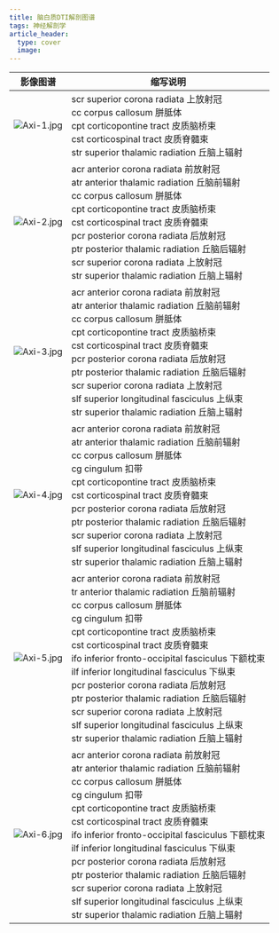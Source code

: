 ```yaml
---
title: 脑白质DTI解剖图谱
tags: 神经解剖学
article_header:
  type: cover
  image:
---
```


 | 影像图谱 | 缩写说明 |
 | ---- | ---- |
 | ![Axi-1.jpg](https://image-bed-1300186205.cos.ap-hongkong.myqcloud.com/Axi-1.jpg) | scr    superior corona radiata             上放射冠<br>cc    corpus callosum             胼胝体<br>cpt    corticopontine tract             皮质脑桥束<br>cst    corticospinal tract             皮质脊髓束<br>str    superior thalamic radiation             丘脑上辐射 | 
 | ![Axi-2.jpg](https://image-bed-1300186205.cos.ap-hongkong.myqcloud.com/Axi-2.jpg) | acr    anterior corona radiata             前放射冠<br>atr    anterior thalamic radiation             丘脑前辐射<br>cc    corpus callosum             胼胝体<br>cpt    corticopontine tract             皮质脑桥束<br>cst    corticospinal tract             皮质脊髓束<br>pcr    posterior corona radiata             后放射冠<br>ptr    posterior thalamic radiation             丘脑后辐射<br>scr    superior corona radiata             上放射冠<br>str    superior thalamic radiation             丘脑上辐射 | 
 | ![Axi-3.jpg](https://image-bed-1300186205.cos.ap-hongkong.myqcloud.com/Axi-3.jpg) | acr    anterior corona radiata             前放射冠<br>atr    anterior thalamic radiation        丘脑前辐射<br>cc     corpus callosum                         胼胝体<br>cpt    corticopontine tract                   皮质脑桥束<br>cst    corticospinal tract                       皮质脊髓束<br>pcr    posterior corona radiata            后放射冠<br>ptr    posterior thalamic radiation       丘脑后辐射<br>scr    superior corona radiata              上放射冠<br>slf    superior longitudinal fasciculus   上纵束<br>str    superior thalamic radiation         丘脑上辐射 | 
 | ![Axi-4.jpg](https://image-bed-1300186205.cos.ap-hongkong.myqcloud.com/Axi-4.jpg) | acr    anterior corona radiata            前放射冠<br>atr    anterior thalamic radiation        丘脑前辐射<br>cc     corpus callosum                         胼胝体<br>cg     cingulum                                   扣带<br>cpt    corticopontine tract                  皮质脑桥束<br>cst    corticospinal tract                      皮质脊髓束<br>pcr    posterior corona radiata           后放射冠<br>ptr    posterior thalamic radiation       丘脑后辐射<br>scr    superior corona radiata              上放射冠<br>slf    superior longitudinal fasciculus   上纵束<br>str    superior thalamic radiation          丘脑上辐射 | 
 | ![Axi-5.jpg](https://image-bed-1300186205.cos.ap-hongkong.myqcloud.com/Axi-5.jpg) | acr    anterior corona radiata                      前放射冠<br>tr    anterior thalamic radiation                丘脑前辐射<br>cc     corpus callosum                                 胼胝体<br>cg     cingulum   扣带<br>cpt    corticopontine tract                          皮质脑桥束<br>cst    corticospinal tract                              皮质脊髓束<br>ifo    inferior fronto-occipital fasciculus     下额枕束<br>ilf    inferior longitudinal fasciculus            下纵束<br>pcr    posterior corona radiata                    后放射冠<br>ptr    posterior thalamic radiation              丘脑后辐射<br>scr    superior corona radiata                     上放射冠<br>slf    superior longitudinal fasciculus         上纵束<br>str    superior thalamic radiation               丘脑上辐射| 
 | ![Axi-6.jpg](https://image-bed-1300186205.cos.ap-hongkong.myqcloud.com/Axi-6.jpg) | acr    anterior corona radiata                      前放射冠<br>atr    anterior thalamic radiation                丘脑前辐射<br>cc     corpus callosum                                 胼胝体<br>cg     cingulum                                           扣带<br>cpt    corticopontine tract                          皮质脑桥束<br>cst    corticospinal tract                              皮质脊髓束<br>ifo    inferior fronto-occipital fasciculus     下额枕束<br>ilf    inferior longitudinal fasciculus            下纵束<br>pcr    posterior corona radiata                    后放射冠<br>ptr    posterior thalamic radiation              丘脑后辐射<br>scr    superior corona radiata                     上放射冠<br>slf    superior longitudinal fasciculus         上纵束<br>str    superior thalamic radiation               丘脑上辐射 |  
 
 
